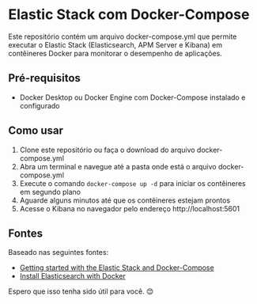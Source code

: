 # Elastic Stack com Docker-Compose

Este repositório contém um arquivo docker-compose.yml que permite executar o Elastic Stack (Elasticsearch, APM Server e Kibana) em contêineres Docker para monitorar o desempenho de aplicações.

## Pré-requisitos

- Docker Desktop ou Docker Engine com Docker-Compose instalado e configurado

## Como usar

1. Clone este repositório ou faça o download do arquivo docker-compose.yml
2. Abra um terminal e navegue até a pasta onde está o arquivo docker-compose.yml
3. Execute o comando `docker-compose up -d` para iniciar os contêineres em segundo plano
4. Aguarde alguns minutos até que os contêineres estejam prontos
5. Acesse o Kibana no navegador pelo endereço http://localhost:5601

## Fontes

Baseado nas seguintes fontes:

- [Getting started with the Elastic Stack and Docker-Compose](https://www.elastic.co/blog/getting-started-with-the-elastic-stack-and-docker-compose) 
- [Install Elasticsearch with Docker](https://www.elastic.co/guide/en/elasticsearch/reference/current/docker.html)

Espero que isso tenha sido útil para você. 😊
